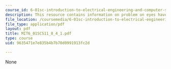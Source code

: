 ```yaml
---
course_id: 6-01sc-introduction-to-electrical-engineering-and-computer-science-i-spring-2011
description: This resource contains information on problem on eyes have it.
file_location: /coursemedia/6-01sc-introduction-to-electrical-engineering-and-computer-science-i-spring-2011/9635471e7e835b4b7b70d0991913fc2d_MIT6_01SCS11_8_4_1.pdf
file_type: application/pdf
layout: pdf
title: MIT6_01SCS11_8_4_1.pdf
type: course
uid: 9635471e7e835b4b7b70d0991913fc2d

---
```

None